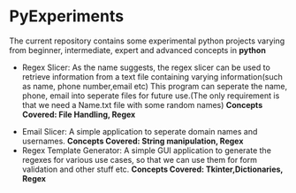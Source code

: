 # PyExperiments
The current repository contains some experimental python projects varying from beginner, intermediate, expert and advanced concepts in <b>python</b>
<ul>
<li>Regex Slicer: As the name suggests, the regex slicer can be used to retrieve information from a text file containing varying information(such as name, phone number,email etc)
This program can seperate the name, phone, email into seperate files for future use.(The only requirement is that we need a Name.txt file with some random names)
<b>Concepts Covered: File Handling, Regex</b></li>
</ul>
<ul>
<li>Email Slicer: A simple application to seperate domain names and usernames.
<b>Concepts Covered: String manipulation, Regex</b></li>
<li>Regex Template Generator: A simple GUI application to generate the regexes for various use cases, so that we can use them for form validation and other stuff etc.
<b>Concepts Covered: Tkinter,Dictionaries, Regex</b></li>
</ul>
